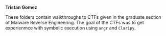 **Tristan Gomez**

These folders contain walkthroughs to CTFs given in the graduate section of Malware Reverse Engineering. The goal of the CTFs was to get experienmce with symbolic execution using `angr` and `Claripy`.
